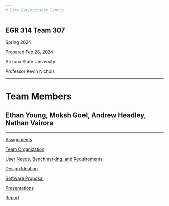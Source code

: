 ```yaml
---
# Fire Extinguisher Sentry
---
```


## EGR 314 Team 307
 Spring 2024

 Prepared Feb 28, 2024
 
 Arizona State University

 Professor Kevin Nichols

---
# Team Members
## Ethan Young, Moksh Goel, Andrew Headley, Nathan Vairora
---

[Assignments](./Assignments.md)

[Team Organization](./TeamOrg.md)

[User Needs, Benchmarking, and Requirements](./UserNeeds.md)

[Design Ideation](./DesignIdeation.md)

[Software Proposal](./SoftwareProposal.md)

[Presentations](./Presentations.md)

[Report](./Report.md)
